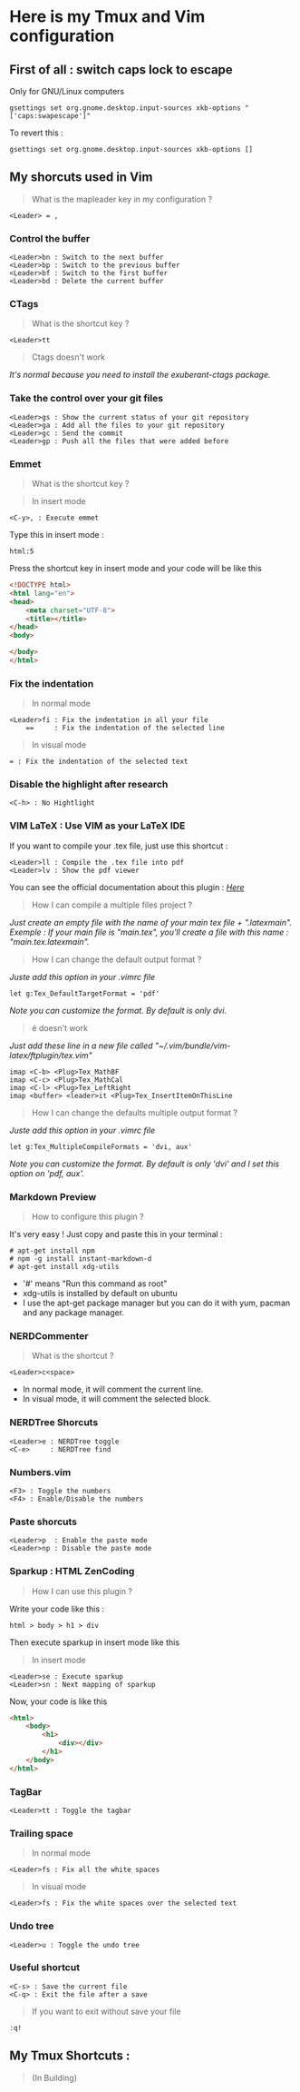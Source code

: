 # Here is  my Tmux and Vim configuration

## First of all : switch caps lock to escape
Only for GNU/Linux computers

    gsettings set org.gnome.desktop.input-sources xkb-options "['caps:swapescape']"

To revert this :

    gsettings set org.gnome.desktop.input-sources xkb-options []

## My shorcuts used in Vim

> What is the mapleader key in my configuration ?

    <Leader> = ,

### Control the buffer
    <Leader>bn : Switch to the next buffer
    <Leader>bp : Switch to the previous buffer
    <Leader>bf : Switch to the first buffer
    <Leader>bd : Delete the current buffer

### CTags

> What is the shortcut key ?

    <Leader>tt

> Ctags doesn't work

*It's normal because you need to install the exuberant-ctags package.*

### Take the control over your git files
    <Leader>gs : Show the current status of your git repository
    <Leader>ga : Add all the files to your git repository
    <Leader>gc : Send the commit
    <Leader>gp : Push all the files that were added before


### Emmet
> What is the shortcut key ?

> In insert mode

    <C-y>, : Execute emmet

Type this in insert mode :

    html:5

Press the shortcut key in insert mode and your code will be like this

```html
<!DOCTYPE html>
<html lang="en">
<head>
    <meta charset="UTF-8">
    <title></title>
</head>
<body>

</body>
</html>
```

### Fix the indentation
> In normal mode

    <Leader>fi : Fix the indentation in all your file
        ==     : Fix the indentation of the selected line
> In visual mode

    = : Fix the indentation of the selected text

### Disable the highlight after research
    <C-h> : No Hightlight

### VIM LaTeX : Use VIM as your LaTeX IDE

If you want to compile your .tex file, just use this shortcut :

    <Leader>ll : Compile the .tex file into pdf
    <Leader>lv : Show the pdf viewer

You can see the official documentation about this plugin :
[*Here*](http://vim-latex.sourceforge.net/documentation/latex-suite.html)

> How I can compile a multiple files project ?

*Just create an empty file with the name of your main tex file + ".latexmain".
Exemple : If your main file is "main.tex", you'll create a file with this name :
"main.tex.latexmain".*

> How I can change the default output format ?

*Juste add this option in your .vimrc file*

    let g:Tex_DefaultTargetFormat = 'pdf'

*Note you can customize the format. By default is only dvi.*

> é doesn't work

*Just add these line in a new file called
"~/.vim/bundle/vim-latex/ftplugin/tex.vim"*

    imap <C-b> <Plug>Tex_MathBF
    imap <C-c> <Plug>Tex_MathCal
    imap <C-l> <Plug>Tex_LeftRight
    imap <buffer> <leader>it <Plug>Tex_InsertItemOnThisLine

> How I can change the defaults multiple output format ?

*Juste add this option in your .vimrc file*

    let g:Tex_MultipleCompileFormats = 'dvi, aux'

*Note you can customize the format. By default is only 'dvi' and I set this option
on 'pdf, aux'.*

### Markdown Preview

> How to configure this plugin ?

It's very easy ! Just copy and paste this in your terminal :

    # apt-get install npm
    # npm -g install instant-markdown-d
    # apt-get install xdg-utils

* '#' means "Run this command as root"
* xdg-utils is installed by default on ubuntu
* I use the apt-get package manager but you can do it with yum, pacman and any
  package manager.

### NERDCommenter
> What is the shortcut ?

    <Leader>c<space>

* In normal mode, it will comment the current line.
* In visual mode, it will comment the selected block.

### NERDTree Shorcuts
    <Leader>e : NERDTree toggle
    <C-e>     : NERDTree find

### Numbers.vim
    <F3> : Toggle the numbers
    <F4> : Enable/Disable the numbers

### Paste shorcuts
    <Leader>p  : Enable the paste mode
    <Leader>np : Disable the paste mode

### Sparkup      : HTML ZenCoding
> How I can use this plugin ?

Write your code like this :

    html > body > h1 > div

Then execute sparkup in insert mode like this
> In insert mode

    <Leader>se : Execute sparkup
    <Leader>sn : Next mapping of sparkup

Now, your code is like this

```html
<html>
    <body>
        <h1>
            <div></div>
        </h1>
    </body>
</html>
```

### TagBar
    <Leader>tt : Toggle the tagbar

### Trailing space
> In normal mode

    <Leader>fs : Fix all the white spaces

> In visual mode

    <Leader>fs : Fix the white spaces over the selected text

### Undo tree
    <Leader>u : Toggle the undo tree

### Useful shortcut
    <C-s> : Save the current file
    <C-q> : Exit the file after a save

> If you want to exit without save your file

    :q!


## My Tmux Shortcuts :

> (In Building)
